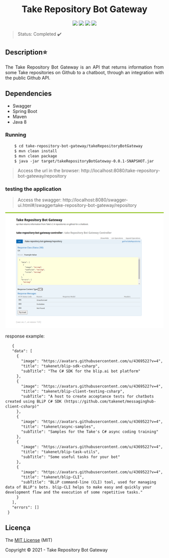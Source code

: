 
<h1 align="center"> Take Repository Bot Gateway </h1>

<p align="center">
  <img src="https://img.shields.io/static/v1?label=java&message=language&color=red&style=plastic&logo=JAVA"/>
  <img src="https://img.shields.io/static/v1?label=spring&message=framework&color=green&style=plastic&logo=SPRING"/>
  <img src="http://img.shields.io/static/v1?label=license&message=MIT&color=green&style=plastic"/>
  <img src="http://img.shields.io/static/v1?label=status&message=completed&color=red&style=plastic"/>
</p>

> Status: Completed :heavy_check_mark:


## Description:star:
<p align="justify">
The Take Repository Bot Gateway is an API that returns information from some Take repositories on Github to a chatboot, through an integration with the public Github API.
</p>

## Dependencies
  - Swagger
  - Spring Boot 
  - Maven
  - Java 8

### Running
 ``` $ git clone https://github.com/JoaoVictorfss/take-repository-bot-gateway.git
     $ cd take-repository-bot-gateway/takeRepositoryBotGateway
     $ mvn clean install
     $ mvn clean package
     $ java -jar target/takeRepositoryBotGateway-0.0.1-SNAPSHOT.jar
 ```
 > Access the url in the browser: http://localhost:8080/take-repository-bot-gateway/repository

### testing the application
 > Access the swagger: http://localhost:8080/swagger-ui.html#/swaggertake-repository-bot-gateway/repository
 
 <p align="center">
  <img src="https://github.com/JoaoVictorfss/take-repository-bot-gateway/blob/master/swagger.png"/>
 </p>
 <p>
  response example: 
 
 ```
    {
    "data": [
      {
        "image": "https://avatars.githubusercontent.com/u/4369522?v=4",
        "title": "takenet/blip-sdk-csharp",
        "subTitle": "The C# SDK for the blip.ai bot platform"
      },
      {
        "image": "https://avatars.githubusercontent.com/u/4369522?v=4",
        "title": "takenet/blip-client-testing-csharp",
        "subTitle": "A host to create acceptance tests for chatbots created using BLiP C# SDK (https://github.com/takenet/messaginghub-client-csharp)"
      },
      {
        "image": "https://avatars.githubusercontent.com/u/4369522?v=4",
        "title": "takenet/async-samples",
        "subTitle": "Samples for the Take's C# async coding training"
      },
      {
        "image": "https://avatars.githubusercontent.com/u/4369522?v=4",
        "title": "takenet/blip-task-utils",
        "subTitle": "Some useful tasks for your bot"
      },
      {
        "image": "https://avatars.githubusercontent.com/u/4369522?v=4",
        "title": "takenet/blip-CLI",
        "subTitle": "BLiP command-line (CLI) tool, used for managing data of BLiP's bots. blip-CLI helps to make easy and quickly your development flow and the execution of some repetitive tasks."
      }
    ],
    "errors": []
  }
  ```
 
 

## Licença 
The [MIT License](https://github.com/JoaoVictorfss/take-repository-bot-gateway/blob/master/LICENSE) (MIT)

  Copyright :copyright: 2021 - Take Repository Bot Gateway
